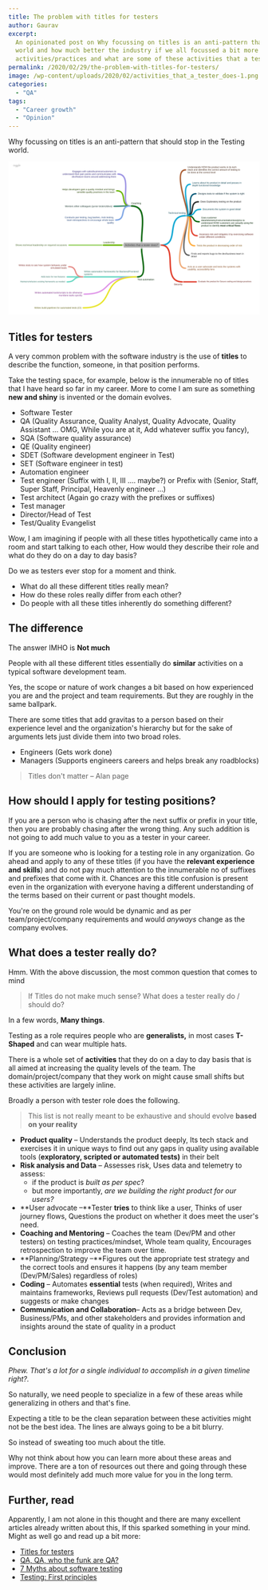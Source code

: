 ```yaml
---
title: The problem with titles for testers
author: Gaurav
excerpt:
  An opinionated post on Why focussing on titles is an anti-pattern that should stop in the Testing
  world and how much better the industry if we all focussed a bit more on learning the
  activities/practices and what are some of these activities that a tester does.
permalink: /2020/02/29/the-problem-with-titles-for-testers/
image: /wp-content/uploads/2020/02/activities_that_a_tester_does-1.png
categories:
  - "QA"
tags:
  - "Career growth"
  - "Opinion"
---
```


Why focussing on titles is an anti-pattern that should stop in the Testing world.

![Activities that a tester does](/assets/images/wp-content/uploads/2020/02/activities_that_a_tester_does-1.png)

## Titles for testers

A very common problem with the software industry is the use of **titles** to describe the function,
someone, in that position performs.

Take the testing space, for example, below is the innumerable no of titles that I have heard so far
in my career. More to come I am sure as something **new and shiny** is invented or the domain
evolves.

- Software Tester
- QA (Quality Assurance, Quality Analyst, Quality Advocate, Quality Assistant &#8230; OMG, While you
  are at it, Add whatever suffix you fancy),
- SQA (Software quality assurance)
- QE (Quality engineer)
- SDET (Software development engineer in Test)
- SET (Software engineer in test)
- Automation engineer
- Test engineer (Suffix with I, II, III &#8230;. maybe?) or Prefix with (Senior, Staff, Super Staff,
  Principal, Heavenly engineer &#8230;)
- Test architect (Again go crazy with the prefixes or suffixes)
- Test manager
- Director/Head of Test
- Test/Quality Evangelist

Wow, I am imagining if people with all these titles hypothetically came into a room and start
talking to each other, How would they describe their role and what do they do on a day to day basis?

Do we as testers ever stop for a moment and think.

- What do all these different titles really mean?
- How do these roles really differ from each other?
- Do people with all these titles inherently do something different?

## The difference

The answer IMHO is **Not much**

People with all these different titles essentially do **similar** activities on a typical software
development team.

Yes, the scope or nature of work changes a bit based on how experienced you are and the project and
team requirements. But they are roughly in the same ballpark.

There are some titles that add gravitas to a person based on their experience level and the
organization's hierarchy but for the sake of arguments lets just divide them into two broad roles.

- Engineers (Gets work done)
- Managers (Supports engineers careers and helps break any roadblocks)

<blockquote class="wp-block-quote">
  <p>
    Titles don't matter &#8211; Alan page
  </p>
</blockquote>

## How should I apply for testing positions?

If you are a person who is chasing after the next suffix or prefix in your title, then you are
probably chasing after the wrong thing. Any such addition is not going to add much value to you as a
tester in your career.

If you are someone who is looking for a testing role in any organization. Go ahead and apply to any
of these titles (if you have the **relevant experience and skills**) and do not pay much attention
to the innumerable no of suffixes and prefixes that come with it. Chances are this title confusion
is present even in the organization with everyone having a different understanding of the terms
based on their current or past thought models.

You're on the ground role would be dynamic and as per team/project/company requirements and would
_anyways_ change as the company evolves.

## What does a tester really do?

Hmm. With the above discussion, the most common question that comes to mind

<blockquote class="wp-block-quote">
  <p>
    If Titles do not make much sense? What does a tester really do / should do?
  </p>
</blockquote>

In a few words, **Many things**.

Testing as a role requires people who are **generalists,** in most cases **T-Shaped** and can wear
multiple hats.

There is a whole set of **activities** that they do on a day to day basis that is all aimed at
increasing the quality levels of the team. The domain/project/company that they work on might cause
small shifts but these activities are largely inline.

Broadly a person with tester role does the following.

<blockquote class="wp-block-quote">
  <p>
    This list is not really meant to be exhaustive and should evolve <strong>based on your reality</strong>
  </p>
</blockquote>

- **Product quality** &#8211; Understands the product deeply, Its tech stack and exercises it in
  unique ways to find out any gaps in quality using available tools (**exploratory, scripted or
  automated tests)** in their belt
- **Risk analysis and Data** &#8211; Assesses risk, Uses data and telemetry to assess:
  - if the product is _built as per spec_?
  - but more importantly, _are we building the right product for our users?_
- **User advocate &#8211;**Tester **tries** to think like a user, Thinks of user journey flows,
  Questions the product on whether it does meet the user's need.
- **Coaching and Mentoring** &#8211; Coaches the team (Dev/PM and other testers) on testing
  practices/mindset, Whole team quality, Encourages retrospection to improve the team over time.
- **Planning/Strategy &#8211;**Figures out the appropriate test strategy and the correct tools and
  ensures it happens (by any team member (Dev/PM/Sales) regardless of roles)
- **Coding** &#8211; Automates **essential** tests (when required), Writes and maintains frameworks,
  Reviews pull requests (Dev/Test automation) and suggests or make changes
- **Communication and Collaboration**&#8211; Acts as a bridge between Dev, Business/PMs, and other
  stakeholders and provides information and insights around the state of quality in a product

## Conclusion

_Phew. That's a lot for a single individual to accomplish in a given timeline right?._

So naturally, we need people to specialize in a few of these areas while generalizing in others and
that's fine.

Expecting a title to be the clean separation between these activities might not be the best idea.
The lines are always going to be a bit blurry.

So instead of sweating too much about the title.

Why not think about how you can learn more about these areas and improve. There are a ton of
resources out there and going through these would most definitely add much more value for you in the
long term.

## Further, read

Apparently, I am not alone in this thought and there are many excellent articles already written
about this, If this sparked something in your mind. Might as well go and read up a bit more:

- [Titles for testers](https://angryweasel.com/blog/titles-for-testers/)
- [QA, QA, who the funk are QA?](https://blog.scottlogic.com/2018/04/12/qa-qa-who-the-funk.html)
- <a href="http://automationhacks.blog/2019/06/26/7-myths-about-software-testing/" target="_blank" rel="noopener">7
  Myths about software testing</a>
- <a href="http://automationhacks.blog/2018/10/25/testing-first-principles/" target="_blank" rel="noopener">Testing:
  First principles</a>
